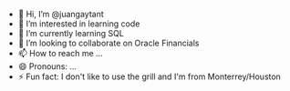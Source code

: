 - 👋 Hi, I’m @juangaytant
- 👀 I’m interested in learning code
- 🌱 I’m currently learning SQL
- 💞️ I’m looking to collaborate on Oracle Financials
- 📫 How to reach me ...
- 😄 Pronouns: ...
- ⚡ Fun fact: I don't like to use the grill and I'm from Monterrey/Houston

<!---
juangaytant/juangaytant is a ✨ special ✨ repository because its `README.md` (this file) appears on your GitHub profile.
You can click the Preview link to take a look at your changes.
--->
